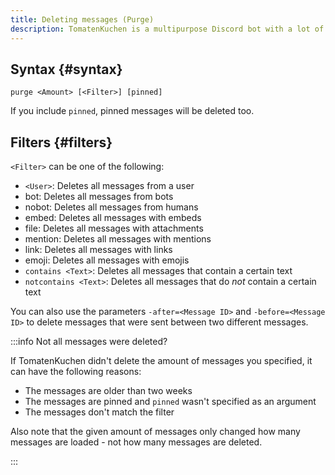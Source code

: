 ```yaml
---
title: Deleting messages (Purge)
description: TomatenKuchen is a multipurpose Discord bot with a lot of features. Lists moderation commands
---
```


## Syntax {#syntax}

`purge <Amount> [<Filter>] [pinned]`

If you include `pinned`, pinned messages will be deleted too.

## Filters {#filters}

`<Filter>` can be one of the following:
- `<User>`: Deletes all messages from a user
- bot: Deletes all messages from bots
- nobot: Deletes all messages from humans
- embed: Deletes all messages with embeds
- file: Deletes all messages with attachments
- mention: Deletes all messages with mentions
- link: Deletes all messages with links
- emoji: Deletes all messages with emojis
- `contains <Text>`: Deletes all messages that contain a certain text
- `notcontains <Text>`: Deletes all messages that do *not* contain a certain text

You can also use the parameters `-after=<Message ID>` and `-before=<Message ID>` to delete messages that were sent between two different messages.

:::info Not all messages were deleted?

If TomatenKuchen didn't delete the amount of messages you specified, it can have the following reasons:
- The messages are older than two weeks
- The messages are pinned and `pinned` wasn't specified as an argument
- The messages don't match the filter

Also note that the given amount of messages only changed how many messages are loaded -
not how many messages are deleted.

:::
